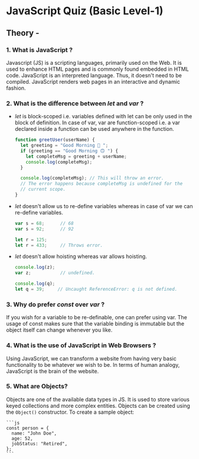 # JavaScript Quiz (Basic Level-1)

## Theory -

### 1. What is JavaScript ?

Javascript (JS) is a scripting languages, primarily used on the Web. It is used to enhance HTML pages and is commonly found embedded in HTML code. JavaScript is an interpreted language. Thus, it doesn't need to be compiled. JavaScript renders web pages in an interactive and dynamic fashion.

### 2. What is the difference between  _let_ and _var_ ?

 - _let_ is block-scoped i.e. variables defined with let can be only used in the block of definition. In case of var, var are function-scoped i.e. a var declared inside a function can be used anywhere in the function.

      ```js
      function greetUser(userName) {
        let greeting = "Good Morning 🙂 ";
        if (greeting == "Good Morning 🙃 ") {
          let completeMsg = greeting + userName;
          console.log(completeMsg);
        }

        console.log(completeMsg); // This will throw an error.
        // The error happens because completeMsg is undefined for the
        // current scope.
      }
      ```

  - _let_ doesn't allow us to re-define variables whereas in case of var we can re-define variables.

      ```js
      var s = 68;      // 68
      var s = 92;      // 92

      let r = 125;
      let r = 433;     // Throws error.
      ```

  - _let_ doesn't allow hoisting whereas var allows hoisting.

      ```js
      console.log(z);
      var z;           // undefined.

      console.log(q);
      let q = 39;     // Uncaught ReferenceError: q is not defined.
      ```
  

### 3.  Why do prefer _const_ over _var_ ?

If you wish for a variable to be re-definable, one can prefer using var.
The usage of const makes sure that the variable binding is immutable but the object itself can change whenever you like.

### 4. What is the use of JavaScript in Web Browsers ?

Using JavaScript, we can transform a website from having very basic functionality to be whatever we wish to be. In terms of human analogy, JavaScript is the brain of the website.

### 5. What are Objects?

 Objects are one of the available data types in JS. It is used to store various keyed collections and more complex entities. Objects can be created using the `Object()` constructor.
    To create a sample object:

    ```js
    const person = {
      name: "John Doe",
      age: 52,
      jobStatus: "Retired",
    };
    ```

